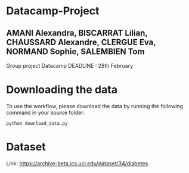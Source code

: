 # Datacamp-Project
## AMANI Alexandra, BISCARRAT Lilian, CHAUSSARD Alexandre, CLERGUE Eva, NORMAND Sophie, SALEMBIEN Tom
Group project Datacamp
DEADLINE : 28th February

# Downloading the data

To use the workflow, please download the data by running the following command in your source folder:
```
python download_data.py
```

# Dataset

Link: https://archive-beta.ics.uci.edu/dataset/34/diabetes
